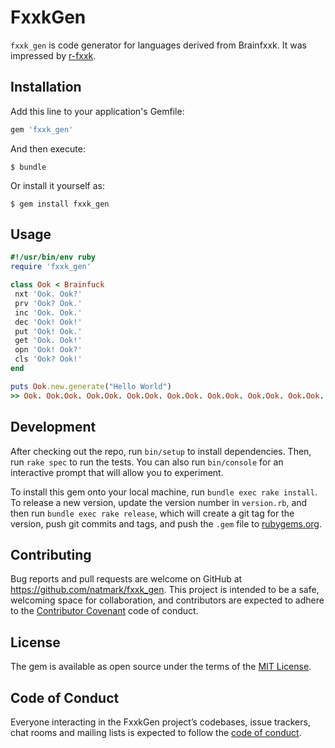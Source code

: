# FxxkGen
`fxxk_gen` is code generator for languages derived from Brainfxxk. It was impressed by [r-fxxk](https://github.com/masarakki/r-fxxk/).

## Installation

Add this line to your application's Gemfile:

```ruby
gem 'fxxk_gen'
```

And then execute:

    $ bundle

Or install it yourself as:

    $ gem install fxxk_gen

## Usage

```ruby
#!/usr/bin/env ruby
require 'fxxk_gen'

class Ook < Brainfuck
 nxt 'Ook. Ook?'
 prv 'Ook? Ook.'
 inc 'Ook. Ook.'
 dec 'Ook! Ook!'
 put 'Ook! Ook.'
 get 'Ook. Ook!'
 opn 'Ook! Ook?'
 cls 'Ook? Ook!'
end

puts Ook.new.generate("Hello World") 
>> Ook. Ook.Ook. Ook.Ook. Ook.Ook. Ook.Ook. Ook.Ook. Ook.Ook. Ook.Ook. Ook.Ook. Ook.Ook. Ook.Ook! Ook?Ook. Ook?Ook. Ook.Ook. Ook.Ook. Ook.Ook. Ook.Ook. Ook.Ook. Ook.Ook. Ook.Ook? Ook.Ook! Ook!Ook? Ook!Ook. Ook?Ook. Ook.Ook. Ook.Ook! Ook.Ook? Ook.Ook. Ook.Ook. Ook.Ook. Ook.Ook. Ook.Ook. Ook.Ook. Ook.Ook. Ook.Ook. Ook.Ook. Ook.Ook. Ook.Ook! Ook?Ook. Ook?Ook. Ook.Ook. Ook.Ook? Ook.Ook! Ook!Ook? Ook!Ook. Ook?Ook. Ook.Ook. Ook.Ook. Ook.Ook. Ook.Ook. Ook.Ook. Ook.Ook. Ook.Ook. Ook.Ook. Ook.Ook! Ook.Ook. Ook.Ook. Ook.Ook. Ook.Ook. Ook.Ook. Ook.Ook. Ook.Ook. Ook.Ook! Ook.Ook! Ook.Ook. Ook.Ook. Ook.Ook. Ook.Ook! Ook.Ook? Ook.Ook. Ook.Ook. Ook.Ook. Ook.Ook. Ook.Ook. Ook.Ook. Ook.Ook. Ook.Ook. Ook.Ook. Ook.Ook. Ook.Ook! Ook?Ook. Ook?Ook! Ook!Ook! Ook!Ook! Ook!Ook! Ook!Ook! Ook!Ook! Ook!Ook! Ook!Ook? Ook.Ook! Ook!Ook? Ook!Ook. Ook?Ook! Ook!Ook! Ook!Ook! Ook!Ook! Ook!Ook! Ook!Ook! Ook!Ook! Ook!Ook! Ook!Ook! Ook!Ook! Ook.Ook? Ook.Ook. Ook.Ook. Ook.Ook. Ook.Ook. Ook.Ook. Ook.Ook. Ook.Ook. Ook.Ook. Ook.Ook. Ook.Ook. Ook.Ook! Ook?Ook. Ook?Ook. Ook.Ook. Ook.Ook. Ook.Ook. Ook.Ook. Ook.Ook? Ook.Ook! Ook!Ook? Ook!Ook. Ook?Ook. Ook.Ook. Ook.Ook. Ook.Ook. Ook.Ook. Ook.Ook! Ook.Ook? Ook.Ook. Ook.Ook. Ook.Ook. Ook.Ook. Ook.Ook. Ook.Ook. Ook.Ook. Ook.Ook. Ook.Ook. Ook.Ook. Ook.Ook! Ook?Ook. Ook?Ook. Ook.Ook. Ook.Ook? Ook.Ook! Ook!Ook? Ook!Ook. Ook?Ook. Ook.Ook. Ook.Ook. Ook.Ook. Ook.Ook! Ook.Ook. Ook.Ook. Ook.Ook. Ook.Ook! Ook.Ook! Ook!Ook! Ook!Ook! Ook!Ook! Ook!Ook! Ook!Ook! Ook!Ook! Ook.Ook! Ook!Ook! Ook!Ook! Ook!Ook! Ook!Ook! Ook!Ook! Ook!Ook! Ook!Ook! Ook!Ook! Ook.
```

## Development

After checking out the repo, run `bin/setup` to install dependencies. Then, run `rake spec` to run the tests. You can also run `bin/console` for an interactive prompt that will allow you to experiment.

To install this gem onto your local machine, run `bundle exec rake install`. To release a new version, update the version number in `version.rb`, and then run `bundle exec rake release`, which will create a git tag for the version, push git commits and tags, and push the `.gem` file to [rubygems.org](https://rubygems.org/gems/fxxk_gen).

## Contributing

Bug reports and pull requests are welcome on GitHub at https://github.com/natmark/fxxk_gen. This project is intended to be a safe, welcoming space for collaboration, and contributors are expected to adhere to the [Contributor Covenant](http://contributor-covenant.org) code of conduct.

## License

The gem is available as open source under the terms of the [MIT License](https://opensource.org/licenses/MIT).

## Code of Conduct

Everyone interacting in the FxxkGen project’s codebases, issue trackers, chat rooms and mailing lists is expected to follow the [code of conduct](https://github.com/natmark/fxxk_gen/blob/master/CODE_OF_CONDUCT.md).
